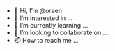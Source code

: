- 👋 Hi, I’m @oraen
- 👀 I’m interested in ...
- 🌱 I’m currently learning ...
- 💞️ I’m looking to collaborate on ...
- 📫 How to reach me ...

<!---
oraen/oraen is a ✨ special ✨ repository because its `README.md` (this file) appears on your GitHub profile.
You can click the Preview link to take a look at your changes.
--->
